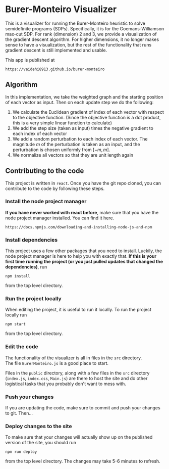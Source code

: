 # Burer-Monteiro Visualizer

This is a visualizer for running the Burer-Monteiro heuristic to solve semidefinite programs (SDPs).
Specifically, it is for the Goemans-Williamson max-cut SDP.  For rank (dimension) 2 and 3, we provide 
a visualization of the gradient descent algorithm.  For higher dimensions, it no longer makes sense 
to have a visualization, but the rest of the functionality that runs gradient descent is still 
implemented and usable.

This app is published at 

    https://vaidehi8913.github.io/burer-monteiro

## Algorithm 

<!-- ### Background on this problem

The Goemans-Williamson max-cut semidefinite program is a relaxation of the max-cut problem that 
can be solved in polynomial time, and leads to an algorithm achieving a 0.878 approximation 
for max-cut.

In the max-cut problem, we are given a weighted graph $A$, and we want to find a way to 
partition the vertices such that the sum of the weights of the edges partitioning the vertices
is maximized.  Another way of thinking about this: we assign each vertex $v$ a value 
$x_v \in \{-1, 1\}$, and we want to maximize

$$\sum_{(u, v) \in E} w_{(u, v)} |x_v - x_u|.$$

This is NP-hard. So we relax our constraints.  Instead of choosing $x_v$ to be a number with
absolute value exactly 1, we choose $x_v \in \mathbb{R}^d$ to be a vector with length exactly 
$1$.  Then we write our objective as follows:

$$\min \sum_{(u, v) \in E} w_{(u, v)} (u \cdot v).$$

Recall that $u \cdot v$ will give us the cosine of the angle between $u$ and $v$ (since $u$ and 
$v$ are both constrained to be unit vectors).  Letting the variable $V$ be the $n \times d$ 
matrix containing the vectors assigned to each vertex, we can see that we are minimizing

$$\langle A, VV^T \rangle$$ 

subject to the constraint that all diagonal entries of $VV^T$ are exactly 1 (all of our vectors
are unit vectors.)  Then, we can make the observation that any matrix $X$ that can be written
as $VV^T$, is positive semidefinite, and we can therefore just minimize

$$\langle A, X\rangle$$

subject to the constraints that all diagonal entries of $X$ are exactly 1, and $X$ is positive
semidefinite, and this is equivalent to solving the earlier formulation (when the dimension of
each vector can be as large as $n$).  This new formulation is a semi-definite program (SDP), 
which is a convex problem, so we know how to solve it efficiently using gradient descent.

**However**, while we can solve the SDP efficiently, it takes a lot of memory to run.  Storing 
$VV^T$ as $X$ takes $\Omega(n^2)$ space, even if the original dimension of $V$ was a constant 
(meaning that storing $V$ was only $O(n)$ space.)  So the Burer-Monteiro heuristic does the 
following: instead of formulating the problem in the space of $X$, we directly run gradient
descent on the formulation in terms of $V$.  

Unfortunately, this problem is *not* convex, and could potentially have spurious local minima.

### This implementation -->

In this implementation, we take the weighted graph and the starting position of each vector
as input.  Then on each update step we do the following:

1. We calculate the Euclidean gradient of index of each vector with respect to the objective
function.  (Since the objective function is a dot product, this is a very simple linear 
function to calculate)
2. We add the step size (taken as input) times the negative gradient to each index of each vector
3. We add a random perturbation to each index of each vector.  The magnitude $m$ of the 
perturbation is taken as an input, and the perturbation is chosen uniformly from $[-m, m]$.
4. We normalize all vectors so that they are unit length again


## Contributing to the code

This project is written in `react`.  Once you have the git repo cloned, you can contribute to 
the code by following these steps.

### Install the node project manager

**If you have never worked with react before**, make sure that you have the node project 
manager installed.  You can find it here.

    https://docs.npmjs.com/downloading-and-installing-node-js-and-npm

### Install dependencies

This project uses a few other packages that you need to install.  Luckily, the node
project manager is here to help you with exactly that.  **If this is your first time** 
**running the project (or you just pulled updates that changed the dependencies)**, run

    npm install

from the top level directory.

### Run the project locally

When editing the project, it is useful to run it locally.  To run the project
locally run 

    npm start

from the top level directory.

### Edit the code

The functionality of the visualizer is all in files in the `src` directory.  
The file `BurerMonteiro.js` is a good place to start.  

Files in the `public` directory, along with a few files in the `src` directory
(`index.js`, `index.css`, `Main.js`) are there to host the site and do other
logistical tasks that you probably don't want to mess with.

### Push your changes

If you are updating the code, make sure to commit and push your changes to 
git. Then...

### Deploy changes to the site

To make sure that your changes will actually show up on the published version
of the site, you should run 

    npm run deploy

from the top level directory.  The changes may take 5-6 minutes to refresh.